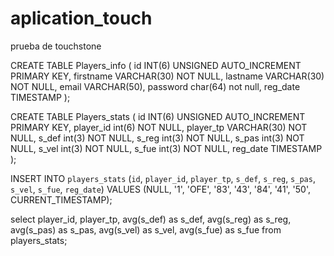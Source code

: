 # aplication_touch
prueba de touchstone

CREATE TABLE Players_info (
id INT(6) UNSIGNED AUTO_INCREMENT PRIMARY KEY,
firstname VARCHAR(30) NOT NULL,
lastname VARCHAR(30) NOT NULL,
email VARCHAR(50),
password char(64) not null,
reg_date TIMESTAMP
);

CREATE TABLE Players_stats (
id INT(6) UNSIGNED AUTO_INCREMENT PRIMARY KEY,
player_id int(6) NOT NULL,
player_tp VARCHAR(30) NOT NULL,
s_def int(3) NOT NULL,
s_reg int(3) NOT NULL,
s_pas int(3) NOT NULL,
s_vel int(3) NOT NULL,
s_fue int(3) NOT NULL,
reg_date TIMESTAMP
);

INSERT INTO `players_stats` (`id`, `player_id`, `player_tp`, `s_def`, `s_reg`, `s_pas`, `s_vel`, `s_fue`, `reg_date`) VALUES (NULL, '1', 'OFE', '83', '43', '84', '41', '50', CURRENT_TIMESTAMP);

select 
player_id, player_tp, avg(s_def) as s_def, avg(s_reg) as s_reg, avg(s_pas) as s_pas, avg(s_vel) as s_vel, avg(s_fue) as s_fue 
from players_stats;
